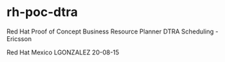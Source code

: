 # rh-poc-dtra
Red Hat Proof of Concept Business Resource Planner
DTRA Scheduling - Ericsson

Red Hat Mexico
LGONZALEZ 20-08-15